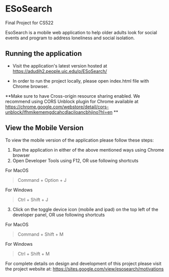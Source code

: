# ESoSearch
Final Project for CS522

EsoSearch is a mobile web application to help older adults look for social events and program to address loneliness and social isolation.

## Running the application

* Visit the application's latest version hosted at https://adudih2.people.uic.edu/p/ESoSearch/

* In order to run the project locally, please open index.html file with Chrome browser. 

**Make sure to have Cross-origin resource sharing enabled. We recommend using CORS Unblock plugin for Chrome available at https://chrome.google.com/webstore/detail/cors-unblock/lfhmikememgdcahcdlaciloancbhjino?hl=en **

## View the Mobile Version

To view the mobile version of the application please follow these steps:

1. Run the application in either of the above mentioned ways using Chrome browser 
2. Open Developer Tools using F12, OR use following shortcuts

For MacOS
> Command + Option + J

For Windows
> Ctrl + Shift + J

3. Click on the toggle device icon (mobile and ipad) on the top left of the developer panel, OR use following shortcuts

For MacOS
> Command + Shift + M

For Windows
> Ctrl + Shift + M

For complete details on design and development of this project please visit the project website at: https://sites.google.com/view/esosearch/motivations
